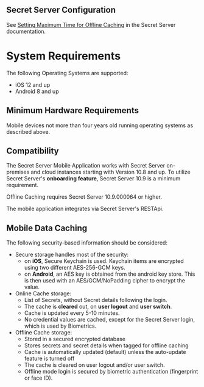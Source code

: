 [title]: # (Onboarding)
[tags]: # (mobile)
[priority]: # (2)

## Secret Server Configuration
See [Setting Maximum Time for Offline Caching](https://docs.thycotic.com/ss/10.9.0/mobile/maximum-offline-caching) in the Secret Server documentation.

# System Requirements

The following Operating Systems are supported:

* iOS 12 and up
* Android 8 and up

## Minimum Hardware Requirements

Mobile devices not more than four years old running operating systems as described above.

## Compatibility

The Secret Server Mobile Application works with Secret Server on-premises and cloud instances starting with Version 10.8 and up. To utilize Secret Server's __onboarding feature__, Secret Server 10.9 is a minimum requirement.

Offline Caching requires Secret Server 10.9.000064 or higher.

The mobile application integrates via Secret Server's RESTApi.

## Mobile Data Caching

The following security-based information should be considered:

* Secure storage handles most of the security:
  * on __iOS__, Secure Keychain is used. Keychain items are encrypted using two different AES-256-GCM keys.
  * on __Android__, an AES key is obtained from the android key store. This is then used with an AES/GCM/NoPadding cipher to encrypt the value.
* Online Cache storage:
  * List of Secrets, without Secret details following the login.
  * The cache is __cleared__ out, on __user logout__ and __user switch__.
  * Cache is updated every 5-10 minutes.
  * No credential values are cached, except for the Secret Server login, which is used by Biometrics.
* Offline Cache storage:
  * Stored in a secured encrypted database
  * Stores secrets and secret details when tagged for offline caching
  * Cache is automatically updated (default) unless the auto-update feature is turned off
  * The cache is cleared on user logout and/or user switch.
  * Offline mode login is secured by biometric authentication (fingerprint or face ID).
